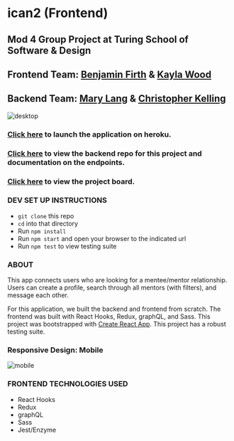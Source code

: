 # ican2 (Frontend)
## Mod 4 Group Project at Turing School of Software & Design
 
## Frontend Team: [Benjamin Firth](https://github.com/benjamin-firth) & [Kayla Wood](https://github.com/kaylaewood)
## Backend Team: [Mary Lang](https://github.com/mcat56) & [Christopher Kelling](https://github.com/cjkelling)

![desktop](https://media.giphy.com/media/elyZrUipCWI2wOTK2m/giphy.gif)

### [Click here](https://ican2app.herokuapp.com/) to launch the application on heroku.
### [Click here](https://github.com/cjkelling/ican2_be) to view the backend repo for this project and documentation on the endpoints.
### [Click here](https://github.com/mcat56/ican2_BE/projects/1) to view the project board.

### DEV SET UP INSTRUCTIONS
- `git clone` this repo
- `cd` into that directory
- Run `npm install`
- Run `npm start` and open your browser to the indicated url
- Run `npm test` to view testing suite

### ABOUT
This app connects users who are looking for a mentee/mentor relationship. Users can create a profile, search through all mentors (with filters), and message each other.

For this application, we built the backend and frontend from scratch. The frontend was built with React Hooks, Redux, graphQL, and Sass. This project was bootstrapped with [Create React App](https://github.com/facebook/create-react-app). This project has a robust testing suite.

### Responsive Design: Mobile
![mobile](https://media.giphy.com/media/XfmjI6FIXWLWGkRM3q/giphy.gif)

### FRONTEND TECHNOLOGIES USED
- React Hooks
- Redux
- graphQL
- Sass
- Jest/Enzyme

